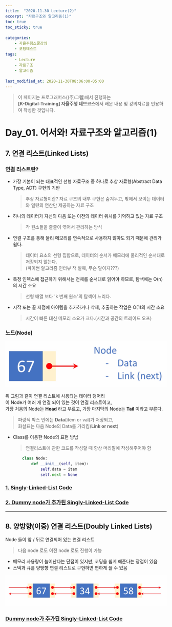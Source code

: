 ```yaml
---
title:  "2020.11.30 Lecture(2)"
excerpt: "자료구조와 알고리즘(1)"
toc: true
toc_sticky: true

categories:
    - 자율주행스쿨강의
    - 코딩테스트
tags:
    - Lecture
    - 자료구조
    - 알고리즘

last_modified_at: 2020-11-30T08:06:00-05:00
---
```


>이 페이지는 프로그래머스((주)그렙)에서 진행하는\
**[K-Digital-Training] 자율주행 데브코스**에서 배운 내용 및 강의자료를 인용하여 작성한 것입니다.

# Day_01. 어서와! 자료구조와 알고리즘(1)

## **7. 연결 리스트(Linked Lists)**

### **연결 리스트란?**
* 가장 기본이 되는 대표적인 선형 자료구조 중 하나로 추상 자료형(Abstract Data Type, ADT) 구현의 기반
    >추상 자료형이란?
        자료 구조의 내부 구현은 숨겨두고, 밖에서 보이는 데이터와 일련의 연산만 제공하는 자료 구조
* 하나의 데이터가 자신의 다음 또는 이전의 데이터 위치를 기억하고 있는 자료 구조
    >각 원소들을 줄줄이 엮어서 관리하는 방식
* 연결 구조를 통해 물리 메모리를 연속적으로 사용하지 않아도 되기 때문에 관리가 쉽다.
    >데이터 요소의 선형 집합으로, 데이터의 순서가 메모리에 물리적인 순서대로 저장되지 않는다.\
    (파이썬 알고리즘 인터뷰 책 발췌, 무슨 말이지???)
* 특정 인덱스에 접근하기 위해서는 전체를 순서대로 읽어야 하므로, 탐색에는 O(n)의 시간 소요
    >선형 배열 보다 'k 번째 원소'의 탐색이 느리다.
* 시작 또는 끝 지점에 아이템을 추가하거나 삭제, 추출하는 작업은 O(1)의 시간 소요
    >시간이 빠른 대신 메모리 소요가 크다.(시간과 공간의 트레이드 오프)

### **노드(Node)**

![figure_01](/assets/images/lecture/week01_imgs/Node%20구조.png)

위 그림과 같이 연결 리스트에 사용되는 데이터 덩어리\
이 Node가 여러 개 연결 되어 있는 것이 연결 리스트이고,\
가장 처음의 Node는 **Head** 라고 부르고, 가장 마지막의 Node는 **Tail** 이라고 부른다.
>파랑색 박스 안에는 **Data**(item or val)가 저장되고,\
>화살표는 다음 Node의 Data를 가리킴(**Link or next**)

* Class를 이용한 Node의 표현 방법
    >연결리스트에 관한 코드를 작성할 때 항상 머리말에 작성해주어야 함

    ```python
        class Node:
            def __init__(self, item):
                self.data = item
                self.next = None
    ``` 
### [1. Singly-Linked-List Code](https://github.com/churry75/K-Digital_Programmers/blob/main/Week_01_Data-Structure%2BAlgorithms/2020_11_30_-_Day_01/lecture_materials/linkedlist_01.py)

### [2. Dummy node가 추가된 Singly-Linked-List Code](https://github.com/churry75/K-Digital_Programmers/blob/main/Week_01_Data-Structure%2BAlgorithms/2020_11_30_-_Day_01/lecture_materials/linkedlist_02.py)

----

## **8. 양방향(이중) 연결 리스트(Doubly Linked Lists)**

Node 들이 앞 / 뒤로 연결되어 있는 연결 리스트
>다음 node 로도 이전 node 로도 진행이 가능

* 메모리 사용량이 늘어난다는 단점이 있지만, 코딩을 쉽게 해준다는 장점이 있음
* 스택과 큐를 양방향 연결 리스트로 구현하면 편하게 풀 수 있음

![figure_02](/assets/images/lecture/week01_imgs/양방향연결리스트.png)

### [Dummy node가 추가된 Singly-Linked-List Code](https://github.com/churry75/K-Digital_Programmers/blob/main/Week_01_Data-Structure%2BAlgorithms/2020_11_30_-_Day_01/lecture_materials/doublylinkedlist.py)
